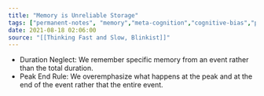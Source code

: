 ```yaml
---
title: "Memory is Unreliable Storage"
tags: ["permanent-notes", "memory","meta-cognition","cognitive-bias","psychology" ]
date: 2021-08-18 02:06:00
source: "[[Thinking Fast and Slow, Blinkist]]"
---
```


- Duration Neglect: We remember specific memory from an event rather than the total duration.
- Peak End Rule: We overemphasize what happens at the peak and at the end of the event rather that the entire event.